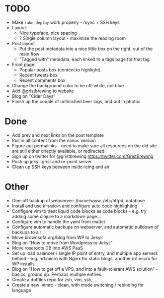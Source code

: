 # TODO

* Make `rake deploy` work properly - rsync + SSH keys
* Layout:
  * Nice typeface, nice spacing
  * ? Single column layout - maximise the reading room
* Post layout
  * Put the post metadata into a nice little box on the right, out of the main flow
  * "Tagged with" metadata, each linked to a tags page for that tag
* Front page:
  * Popular posts box (content to highlight)
  * Recent tweets box
  * Recent comments box
* Change the background color to be off-white, not blue
* Add @gristbrewing to website
* Blog on "Cider Days"
* Finish up the couple of unfinished beer logs, and put in photos

# Done

* Add prev and next links on the post template
* Pull in all content from the nanoc version
* Figure out permalinks - need to make sure all resources on the old site are still either directly available, or redirected
* Sign up on twitter for @gristbrewing https://twitter.com/GristBrewing
* Push up jekyll grist and re-point server
* Clean up SSH keys between nsidc-icing and air

# Other

* One-off backup of webserver: /home/www, /etc/httpd, database
* Install and use `kramdown` and configure auto code highlighting
* Configure vim to treat liquid code blocks as code blocks - e.g. try adding some clojure to a markdown page...
* Configure vim to handle the yaml front matter
* Configure automatic backups on webserver, and automatic pulldown of backups to air
* Move brownsofa.org/blog from WP to Jekyll
* Blog on "How to move from Wordpress to Jekyll"
* Move roseroots DB into AWS PaaS
* Set up load balancer / single IP point of entry, and multiple app servers behind - e.g. m1.micro with Nginx for static blogs, another m1.micro for WP installs
* Blog on "How to get off a VPS, and into a fault-tolerant AWS solution" - basics, ground up.  Perhaps multiple entries.
* Create a dotfiles repo for zsh, vim, ssh, ...
* Create a new .vimrc - clean, with mode switching / rebinding for language
